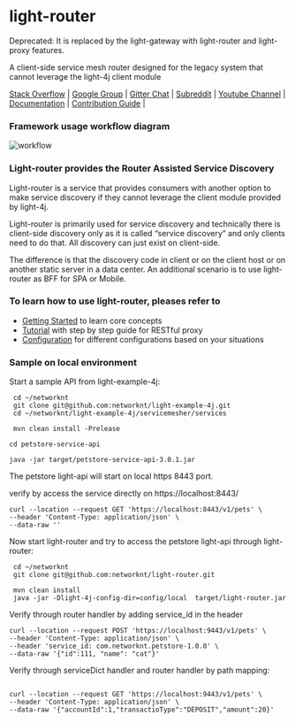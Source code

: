 # light-router

Deprecated: It is replaced by the light-gateway with light-router and light-proxy features.

A client-side service mesh router designed for the legacy system that cannot leverage the light-4j client module

[Stack Overflow](https://stackoverflow.com/questions/tagged/light-4j) |
[Google Group](https://groups.google.com/forum/#!forum/light-4j) |
[Gitter Chat](https://gitter.im/networknt/light-router) |
[Subreddit](https://www.reddit.com/r/lightapi/) |
[Youtube Channel](https://www.youtube.com/channel/UCHCRMWJVXw8iB7zKxF55Byw) |
[Documentation](https://doc.networknt.com/service/router/) |
[Contribution Guide](https://doc.networknt.com/contribute/) |

### Framework usage workflow diagram

![workflow](docs/light-route.png)

### Light-router provides the Router Assisted Service Discovery


Light-router is a service that provides consumers with another option to make service discovery if they cannot leverage the client module provided by light-4j.

Light-router is primarily used for service discovery and technically there is client-side discovery only as it is called “service discovery” and only clients need to do that. All discovery can just exist on client-side.

The difference is that the discovery code in client or on the client host or on another static server in a data center. An additional scenario is to use light-router as BFF for SPA or Mobile.


### To learn how to use light-router, pleases refer to

* [Getting Started](https://www.networknt.com/getting-started/light-router/) to learn core concepts
* [Tutorial](https://www.networknt.com/tutorial/router/) with step by step guide for RESTful proxy
* [Configuration](https://www.networknt.com/service/router/configuration/) for different configurations based on your situations



### Sample on local environment

Start a sample API from light-example-4j:


```
 cd ~/networknt
 git clone git@github.com:networknt/light-example-4j.git
 cd ~/networknt/light-example-4j/servicemesher/services

 mvn clean install -Prelease

cd petstore-service-api

java -jar target/petstore-service-api-3.0.1.jar

```

The petstore light-api will start on local https 8443 port.

verify by access the service directly on https://localhost:8443/

```
curl --location --request GET 'https://localhost:8443/v1/pets' \
--header 'Content-Type: application/json' \
--data-raw ''
```

Now start light-router and try to access the petstore light-api through light-router:

```
 cd ~/networknt
 git clone git@github.com:networknt/light-router.git

 mvn clean install
 java -jar -Dlight-4j-config-dir=config/local  target/light-router.jar

```

Verify through router handler by adding service_id in the header

```
curl --location --request POST 'https://localhost:9443/v1/pets' \
--header 'Content-Type: application/json' \
--header 'service_id: com.networknt.petstore-1.0.0' \
--data-raw '{"id":111, "name": "cat"}'

```

Verify through serviceDict handler and router handler by path mapping:

```

curl --location --request GET 'https://localhost:9443/v1/pets' \
--header 'Content-Type: application/json' \
--data-raw '{"accountId":1,"transactioType":"DEPOSIT","amount":20}'

```
